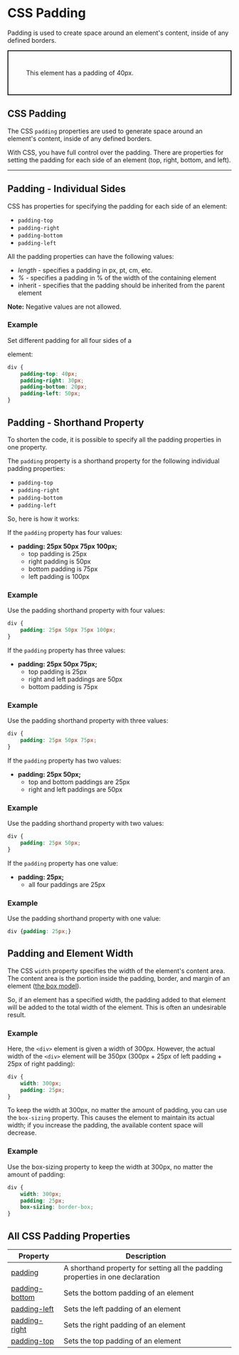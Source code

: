 # CSS Padding

Padding is used to create space around an element's content, inside of any defined borders.
<div style="padding:40px; border: 2px solid">
This element has a padding of 40px.
</div>
  
## CSS Padding

The CSS `padding` properties are used to generate space around an element's content, inside of any defined borders.

With CSS, you have full control over the padding. There are properties for setting the padding for each side of an element (top, right, bottom, and left).

___

## Padding - Individual Sides

CSS has properties for specifying the padding for each side of an element:

-   `padding-top`
-   `padding-right`
-   `padding-bottom`
-   `padding-left`

All the padding properties can have the following values:

-   _length_ - specifies a padding in px, pt, cm, etc.
-   _%_ - specifies a padding in % of the width of the containing element
-   inherit - specifies that the padding should be inherited from the parent element

**Note:** Negative values are not allowed.

### Example

Set different padding for all four sides of a <div> element:  
```css
div {
    padding-top: 40px;  
    padding-right: 30px;  
    padding-bottom: 20px;  
    padding-left: 50px;
}
```


## Padding - Shorthand Property

To shorten the code, it is possible to specify all the padding properties in one property.

The `padding` property is a shorthand property for the following individual padding properties:

-   `padding-top`
-   `padding-right`
-   `padding-bottom`
-   `padding-left`

So, here is how it works:

If the `padding` property has four values:

-   **padding: 25px 50px 75px 100px;**
    -   top padding is 25px
    -   right padding is 50px
    -   bottom padding is 75px
    -   left padding is 100px

### Example

Use the padding shorthand property with four values:
```css
div {
    padding: 25px 50px 75px 100px;
}
```
If the `padding` property has three values:

-   **padding: 25px 50px 75px;**
    -   top padding is 25px
    -   right and left paddings are 50px
    -   bottom padding is 75px

### Example

Use the padding shorthand property with three values: 
```css
div {
    padding: 25px 50px 75px;
}
```
If the `padding` property has two values:

-   **padding: 25px 50px;**
    -   top and bottom paddings are 25px
    -   right and left paddings are 50px

### Example

Use the padding shorthand property with two values: 
```css
div {
    padding: 25px 50px;
}
```
If the `padding` property has one value:

-   **padding: 25px;**
    -   all four paddings are 25px

### Example

Use the padding shorthand property with one value: 
```css
div {padding: 25px;}
```
## Padding and Element Width

The CSS `width` property specifies the width of the element's content area. The content area is the portion inside the padding, border, and margin of an element ([the box model](../07_Box_Modal/01_box_modal.md)).

So, if an element has a specified width, the padding added to that element will be added to the total width of the element. This is often an undesirable result.

### Example

Here, the `<div>` element is given a width of 300px. However, the actual width of the `<div>` element will be 350px (300px + 25px of left padding + 25px of right padding):
```css
div {
    width: 300px;  
    padding: 25px;
}
```

To keep the width at 300px, no matter the amount of padding, you can use the `box-sizing` property. This causes the element to maintain its actual width; if you increase the padding, the available content space will decrease.

### Example

Use the box-sizing property to keep the width at 300px, no matter the amount of padding:
```css
div {
    width: 300px;  
    padding: 25px;  
    box-sizing: border-box;
}
```

## All CSS Padding Properties

| Property | Description |
| --- | --- |
| [padding]() | A shorthand property for setting all the padding properties in one declaration |
| [padding-bottom]() | Sets the bottom padding of an element |
| [padding-left]() | Sets the left padding of an element |
| [padding-right]() | Sets the right padding of an element |
| [padding-top]() | Sets the top padding of an element |